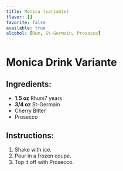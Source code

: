 ```yaml
---
title: Monica (variante)
flavor: []
favorite: false
available: true
alcohol: [Rum, St-Germain, Prosecco]
---
```

# Monica Drink Variante

## Ingredients:
- **1.5 oz** Rhum7 years
- **3/4 oz** St-Germain
- Cherry Bitter
- Prosecco

## Instructions:
1. Shake with ice.
2. Pour in a frozen coupe.
3. Top it off with Prosecco.



